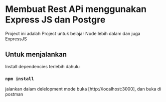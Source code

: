 # Membuat Rest APi menggunakan Express JS dan Postgre

Project ini adalah Project untuk belajar Node lebih dalam dan juga ExpressJS

## Untuk menjalankan
Install dependencies terlebih dahulu

### `npm install`
jalankan dalam delelopment mode
buka [http://localhost:3000], dan buka di postman